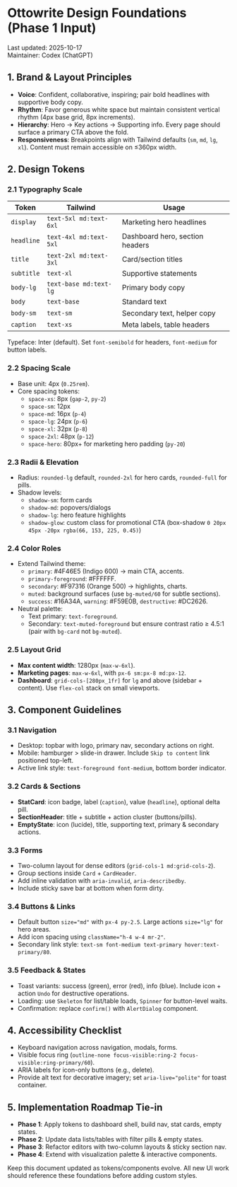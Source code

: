 # Ottowrite Design Foundations (Phase 1 Input)

Last updated: 2025-10-17  
Maintainer: Codex (ChatGPT)

## 1. Brand & Layout Principles
- **Voice**: Confident, collaborative, inspiring; pair bold headlines with supportive body copy.
- **Rhythm**: Favor generous white space but maintain consistent vertical rhythm (4px base grid, 8px increments).
- **Hierarchy**: Hero → Key actions → Supporting info. Every page should surface a primary CTA above the fold.
- **Responsiveness**: Breakpoints align with Tailwind defaults (`sm`, `md`, `lg`, `xl`). Content must remain accessible on ≤360px width.

## 2. Design Tokens

### 2.1 Typography Scale
| Token | Tailwind | Usage |
|-------|----------|-------|
| `display` | `text-5xl md:text-6xl` | Marketing hero headlines |
| `headline` | `text-4xl md:text-5xl` | Dashboard hero, section headers |
| `title` | `text-2xl md:text-3xl` | Card/section titles |
| `subtitle` | `text-xl` | Supportive statements |
| `body-lg` | `text-base md:text-lg` | Primary body copy |
| `body` | `text-base` | Standard text |
| `body-sm` | `text-sm` | Secondary text, helper copy |
| `caption` | `text-xs` | Meta labels, table headers |

Typeface: Inter (default). Set `font-semibold` for headers, `font-medium` for button labels.

### 2.2 Spacing Scale
- Base unit: 4px (`0.25rem`).
- Core spacing tokens:
  - `space-xs`: 8px (`gap-2`, `py-2`)
  - `space-sm`: 12px
  - `space-md`: 16px (`p-4`)
  - `space-lg`: 24px (`p-6`)
  - `space-xl`: 32px (`p-8`)
  - `space-2xl`: 48px (`p-12`)
  - `space-hero`: 80px+ for marketing hero padding (`py-20`)

### 2.3 Radii & Elevation
- Radius: `rounded-lg` default, `rounded-2xl` for hero cards, `rounded-full` for pills.
- Shadow levels:
  - `shadow-sm`: form cards
  - `shadow-md`: popovers/dialogs
  - `shadow-lg`: hero feature highlights
  - `shadow-glow`: custom class for promotional CTA (box-shadow `0 20px 45px -20px rgba(66, 153, 225, 0.45)`)

### 2.4 Color Roles
- Extend Tailwind theme:
  - `primary`: #4F46E5 (Indigo 600) → main CTA, accents.
  - `primary-foreground`: #FFFFFF.
  - `secondary`: #F97316 (Orange 500) → highlights, charts.
  - `muted`: background surfaces (use `bg-muted/60` for subtle sections).
  - `success`: #16A34A, `warning`: #F59E0B, `destructive`: #DC2626.
- Neutral palette:
  - Text primary: `text-foreground`.
  - Secondary: `text-muted-foreground` but ensure contrast ratio ≥ 4.5:1 (pair with `bg-card` not `bg-muted`).

### 2.5 Layout Grid
- **Max content width**: 1280px (`max-w-6xl`).
- **Marketing pages**: `max-w-6xl`, with `px-6 sm:px-8 md:px-12`.
- **Dashboard**: `grid-cols-[280px_1fr]` for `lg` and above (sidebar + content). Use `flex-col` stack on small viewports.

## 3. Component Guidelines

### 3.1 Navigation
- Desktop: topbar with logo, primary nav, secondary actions on right.
- Mobile: hamburger > slide-in drawer. Include `Skip to content` link positioned top-left.
- Active link style: `text-foreground font-medium`, bottom border indicator.

### 3.2 Cards & Sections
- **StatCard**: icon badge, label (`caption`), value (`headline`), optional delta pill.
- **SectionHeader**: title + subtitle + action cluster (buttons/pills).
- **EmptyState**: icon (lucide), title, supporting text, primary & secondary actions.

### 3.3 Forms
- Two-column layout for dense editors (`grid-cols-1 md:grid-cols-2`).
- Group sections inside `Card` + `CardHeader`.
- Add inline validation with `aria-invalid`, `aria-describedby`.
- Include sticky save bar at bottom when form dirty.

### 3.4 Buttons & Links
- Default button `size="md"` with `px-4 py-2.5`. Large actions `size="lg"` for hero areas.
- Add icon spacing using `className="h-4 w-4 mr-2"`.
- Secondary link style: `text-sm font-medium text-primary hover:text-primary/80`.

### 3.5 Feedback & States
- Toast variants: success (green), error (red), info (blue). Include icon + action `Undo` for destructive operations.
- Loading: use `Skeleton` for list/table loads, `Spinner` for button-level waits.
- Confirmation: replace `confirm()` with `AlertDialog` component.

## 4. Accessibility Checklist
- Keyboard navigation across navigation, modals, forms.
- Visible focus ring (`outline-none focus-visible:ring-2 focus-visible:ring-primary/60`).
- ARIA labels for icon-only buttons (e.g., delete).
- Provide alt text for decorative imagery; set `aria-live="polite"` for toast container.

## 5. Implementation Roadmap Tie-in
- **Phase 1**: Apply tokens to dashboard shell, build nav, stat cards, empty states.
- **Phase 2**: Update data lists/tables with filter pills & empty states.
- **Phase 3**: Refactor editors with two-column layouts & sticky section nav.
- **Phase 4**: Extend with visualization palette & interactive components.

Keep this document updated as tokens/components evolve. All new UI work should reference these foundations before adding custom styles.
